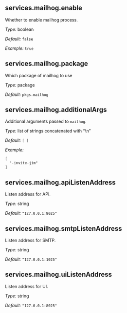 

[comment]: # (Please add your documentation on top of this line)

## services\.mailhog\.enable



Whether to enable mailhog process\.



*Type:*
boolean



*Default:*
` false `



*Example:*
` true `



## services\.mailhog\.package



Which package of mailhog to use



*Type:*
package



*Default:*
` pkgs.mailhog `



## services\.mailhog\.additionalArgs

Additional arguments passed to ` mailhog `\.



*Type:*
list of strings concatenated with “\\n”



*Default:*
` [ ] `



*Example:*

```
[
  "-invite-jim"
]
```



## services\.mailhog\.apiListenAddress



Listen address for API\.



*Type:*
string



*Default:*
` "127.0.0.1:8025" `



## services\.mailhog\.smtpListenAddress



Listen address for SMTP\.



*Type:*
string



*Default:*
` "127.0.0.1:1025" `



## services\.mailhog\.uiListenAddress



Listen address for UI\.



*Type:*
string



*Default:*
` "127.0.0.1:8025" `
